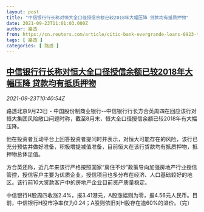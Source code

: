 ```yaml
---
layout: post
title: "中信银行行长称对恒大全口径授信余额已较2018年大幅压降 贷款均有抵质押物"
date: 2021-09-23T11:01:03.000Z
author: 路透
from: https://cn.reuters.com/article/citic-bank-evergrande-loans-0923-thur-idCNKBS2GJ0S5
tags: [ 路透 ]
categories: [ 路透 ]
---
```

<!--1632394863000-->
[中信银行行长称对恒大全口径授信余额已较2018年大幅压降 贷款均有抵质押物](https://cn.reuters.com/article/citic-bank-evergrande-loans-0923-thur-idCNKBS2GJ0S5)
------

<div>
<div><i>2021-09-23T10:40:54Z</i></div><p>路透北京9月23日 - 中国股份制商业银行--中信银行行长方合英周四在回应该行对恒大集团风险敞口问题时称，截至8月末，恒大全口径授信余额已较2018年有大幅压降。</p><p>他在投资者互动平台上回答投资者提问时并表示，对恒大可能存在的风险，该行已充分预估并做好准备，积极增提减值准备，目前恒大在该行贷款均有抵质押物，抵押物总体足值。</p><p>方合英还称，近几年来该行严格按照国家“房住不炒”政策导向加强房地产行业授信管控，授信客户主要为优质企业，授信项目也多分布在经济、人口基础较好的地区。该行前10大贷款客户中的房地产企业目前资产质量稳定。</p><p>中信银行H股周四收涨2.4%，报3.41港元，A股涨幅则为零，报4.56元人民币。目前，中信银行H股市净率仅为0.24；A股则依旧对H股存在逾60%的溢价。（完）</p>
</div>
